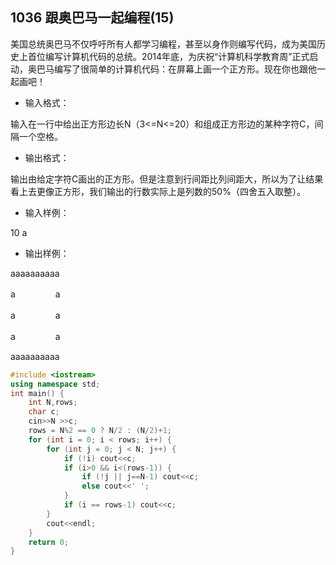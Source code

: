1036 跟奥巴马一起编程(15)
-----------------

美国总统奥巴马不仅呼吁所有人都学习编程，甚至以身作则编写代码，成为美国历史上首位编写计算机代码的总统。2014年底，为庆祝“计算机科学教育周”正式启动，奥巴马编写了很简单的计算机代码：在屏幕上画一个正方形。现在你也跟他一起画吧！

- 输入格式：

输入在一行中给出正方形边长N（3<=N<=20）和组成正方形边的某种字符C，间隔一个空格。

- 输出格式：

输出由给定字符C画出的正方形。但是注意到行间距比列间距大，所以为了让结果看上去更像正方形，我们输出的行数实际上是列数的50%（四舍五入取整）。


- 输入样例：

10 a

- 输出样例：

aaaaaaaaaa

a      　　　　 a

a      　　　　  a

a     　　　　   a

aaaaaaaaaa

```C++
#include <iostream>
using namespace std;
int main() {
    int N,rows;
    char c;
    cin>>N >>c;
    rows = N%2 == 0 ? N/2 : (N/2)+1;
    for (int i = 0; i < rows; i++) {
        for (int j = 0; j < N; j++) {
            if (!i) cout<<c;
            if (i>0 && i<(rows-1)) {
                if (!j || j==N-1) cout<<c;
                else cout<<' ';
            }
            if (i == rows-1) cout<<c;
        }
        cout<<endl;
    }
    return 0;
}
```
